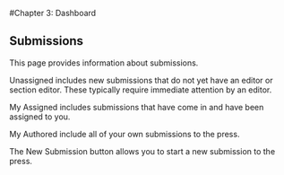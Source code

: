 #Chapter 3: Dashboard
## Submissions

This page provides information about submissions. 

Unassigned includes new submissions that do not yet have an editor or section editor. These typically require immediate attention by an editor.

My Assigned includes submissions that have come in and have been assigned to you.

My Authored include all of your own submissions to the press.

The New Submission button allows you to start a new submission to the press.


